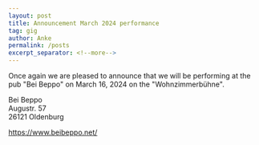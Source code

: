 ```yaml
---
layout: post
title: Announcement March 2024 performance
tag: gig
author: Anke
permalink: /posts
excerpt_separator: <!--more-->
---
```


Once again we are pleased to announce that we will be performing at the pub "Bei Beppo" on March 16, 2024 on the "Wohnzimmerbühne".

Bei Beppo  
Augustr. 57  
26121 Oldenburg

<https://www.beibeppo.net/>
<!--more-->
